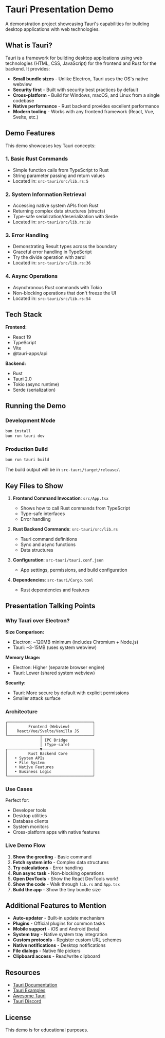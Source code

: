 # Tauri Presentation Demo

A demonstration project showcasing Tauri's capabilities for building desktop applications with web technologies.

## What is Tauri?

Tauri is a framework for building desktop applications using web technologies (HTML, CSS, JavaScript) for the frontend and Rust for the backend. It provides:

- **Small bundle sizes** - Unlike Electron, Tauri uses the OS's native webview
- **Security first** - Built with security best practices by default
- **Cross-platform** - Build for Windows, macOS, and Linux from a single codebase
- **Native performance** - Rust backend provides excellent performance
- **Modern tooling** - Works with any frontend framework (React, Vue, Svelte, etc.)

## Demo Features

This demo showcases key Tauri concepts:

### 1. **Basic Rust Commands**
- Simple function calls from TypeScript to Rust
- String parameter passing and return values
- Located in: `src-tauri/src/lib.rs:5`

### 2. **System Information Retrieval**
- Accessing native system APIs from Rust
- Returning complex data structures (structs)
- Type-safe serialization/deserialization with Serde
- Located in: `src-tauri/src/lib.rs:18`

### 3. **Error Handling**
- Demonstrating Result types across the boundary
- Graceful error handling in TypeScript
- Try the divide operation with zero!
- Located in: `src-tauri/src/lib.rs:36`

### 4. **Async Operations**
- Asynchronous Rust commands with Tokio
- Non-blocking operations that don't freeze the UI
- Located in: `src-tauri/src/lib.rs:54`

## Tech Stack

**Frontend:**
- React 19
- TypeScript
- Vite
- @tauri-apps/api

**Backend:**
- Rust
- Tauri 2.0
- Tokio (async runtime)
- Serde (serialization)

## Running the Demo

### Development Mode
```bash
bun install
bun run tauri dev
```

### Production Build
```bash
bun run tauri build
```

The build output will be in `src-tauri/target/release/`.

## Key Files to Show

1. **Frontend Command Invocation**: `src/App.tsx`
   - Shows how to call Rust commands from TypeScript
   - Type-safe interfaces
   - Error handling

2. **Rust Backend Commands**: `src-tauri/src/lib.rs`
   - Tauri command definitions
   - Sync and async functions
   - Data structures

3. **Configuration**: `src-tauri/tauri.conf.json`
   - App settings, permissions, and build configuration

4. **Dependencies**: `src-tauri/Cargo.toml`
   - Rust dependencies and features

## Presentation Talking Points

### Why Tauri over Electron?

**Size Comparison:**
- Electron: ~120MB minimum (includes Chromium + Node.js)
- Tauri: ~3-15MB (uses system webview)

**Memory Usage:**
- Electron: Higher (separate browser engine)
- Tauri: Lower (shared system webview)

**Security:**
- Tauri: More secure by default with explicit permissions
- Smaller attack surface

### Architecture

```
┌─────────────────────────────────────┐
│         Frontend (Webview)          │
│    React/Vue/Svelte/Vanilla JS      │
└──────────────┬──────────────────────┘
               │ IPC Bridge
               │ (Type-safe)
┌──────────────▼──────────────────────┐
│         Rust Backend Core           │
│   • System APIs                     │
│   • File System                     │
│   • Native Features                 │
│   • Business Logic                  │
└─────────────────────────────────────┘
```

### Use Cases

Perfect for:
- Developer tools
- Desktop utilities
- Database clients
- System monitors
- Cross-platform apps with native features

### Live Demo Flow

1. **Show the greeting** - Basic command
2. **Fetch system info** - Complex data structures
3. **Try calculations** - Error handling
4. **Run async task** - Non-blocking operations
5. **Open DevTools** - Show the React DevTools work!
6. **Show the code** - Walk through `lib.rs` and `App.tsx`
7. **Build the app** - Show the tiny bundle size

## Additional Features to Mention

- **Auto-updater** - Built-in update mechanism
- **Plugins** - Official plugins for common tasks
- **Mobile support** - iOS and Android (beta)
- **System tray** - Native system tray integration
- **Custom protocols** - Register custom URL schemes
- **Native notifications** - Desktop notifications
- **File dialogs** - Native file pickers
- **Clipboard access** - Read/write clipboard

## Resources

- [Tauri Documentation](https://tauri.app)
- [Tauri Examples](https://github.com/tauri-apps/tauri/tree/dev/examples)
- [Awesome Tauri](https://github.com/tauri-apps/awesome-tauri)
- [Tauri Discord](https://discord.gg/tauri)

## License

This demo is for educational purposes.
